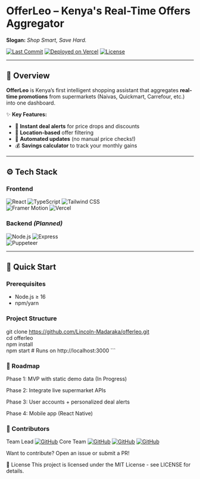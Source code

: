 # OfferLeo – Kenya's Real-Time Offers Aggregator  

**Slogan:** _Shop Smart, Save Hard._  

[![Last Commit](https://img.shields.io/github/last-commit/Lincoln-Madaraka/offerleo?color=orange&style=flat-square)](https://github.com/Lincoln-Madaraka/offerleo/commits/main) 
[![Deployed on Vercel](https://img.shields.io/badge/Live%20Demo-Vercel-000?logo=vercel&style=flat-square)](https://offerleo.vercel.app/) 
[![License](https://img.shields.io/badge/License-MIT-green?style=flat-square)](LICENSE)  

---

## 🛒 Overview  
**OfferLeo** is Kenya’s first intelligent shopping assistant that aggregates **real-time promotions** from supermarkets (Naivas, Quickmart, Carrefour, etc.) into one dashboard.  

✨ **Key Features:**  
- 🚀 **Instant deal alerts** for price drops and discounts  
- 📍 **Location-based** offer filtering  
- 🔄 **Automated updates** (no manual price checks!)  
- 💰 **Savings calculator** to track your monthly gains  

---

## ⚙️ Tech Stack  
### **Frontend**  
![React](https://img.shields.io/badge/React-20232A?logo=react&logoColor=61DAFB) 
![TypeScript](https://img.shields.io/badge/TypeScript-3178C6?logo=typescript&logoColor=white) 
![Tailwind CSS](https://img.shields.io/badge/Tailwind_CSS-06B6D4?logo=tailwind-css&logoColor=white)  
![Framer Motion](https://img.shields.io/badge/Framer_Motion-0055FF?logo=framer&logoColor=white) 
![Vercel](https://img.shields.io/badge/Deployed_on-Vercel-000?logo=vercel&logoColor=white)  

### **Backend** *(Planned)*  
![Node.js](https://img.shields.io/badge/Node.js-339933?logo=node.js&logoColor=white) 
![Express](https://img.shields.io/badge/Express-000000?logo=express&logoColor=white)  
![Puppeteer](https://img.shields.io/badge/Scraping-Puppeteer-40B5A4?logo=puppeteer&logoColor=white)  

---

## 🚀 Quick Start  
### **Prerequisites**  
- Node.js ≥ 16  
- npm/yarn  

### Project Structure
git clone https://github.com/Lincoln-Madaraka/offerleo.git  
cd offerleo  
npm install  
npm start  # Runs on http://localhost:3000 ```

### 🎯 Roadmap
Phase 1: MVP with static demo data (In Progress)

Phase 2: Integrate live supermarket APIs

Phase 3: User accounts + personalized deal alerts

Phase 4: Mobile app (React Native)

### 👥 Contributors
Team Lead 
[![GitHub](https://img.shields.io/badge/-@Lincoln--Madaraka-181717?logo=github)](https://github.com/Lincoln-Madaraka)
Core Team
[![GitHub](https://img.shields.io/badge/-@comfortsandrah-181717?logo=github)](https://github.com/comfortsandrah)
[![GitHub](https://img.shields.io/badge/-@Naftalbosire-181717?logo=github)](https://github.com/Naftalbosire)
[![GitHub](https://img.shields.io/badge/-@arveyk-181717?logo=github)](https://github.com/arveyk)

Want to contribute? Open an issue or submit a PR!

📜 License
This project is licensed under the MIT License - see LICENSE for details.